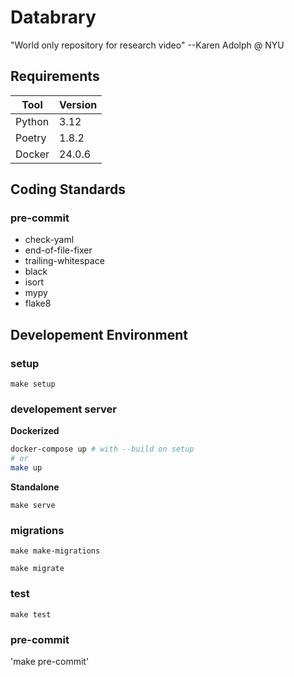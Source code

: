 # Databrary

"World only repository for research video" --Karen Adolph @ NYU

## Requirements

| Tool   | Version |
| ------ | ------- |
| Python | 3.12    |
| Poetry | 1.8.2   |
| Docker | 24.0.6  |

## Coding Standards

### pre-commit

- check-yaml
- end-of-file-fixer
- trailing-whitespace
- black
- isort
- mypy
- flake8

## Developement Environment

### setup

`make setup`

### developement server

**Dockerized**

```bash
docker-compose up # with --build on setup
# or
make up
```

**Standalone**

 `make serve`

### migrations

`make make-migrations`

`make migrate`

### test

`make test`

### pre-commit

'make pre-commit'
